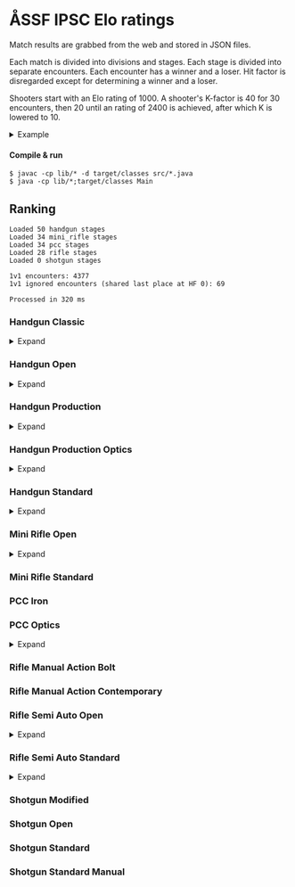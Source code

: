 # ÅSSF IPSC Elo ratings

Match results are grabbed from the web and stored in JSON files.

Each match is divided into divisions and stages. Each stage is divided into separate encounters. Each encounter has a winner and a loser. Hit factor is disregarded except for determining a winner and a loser.

Shooters start with an Elo rating of 1000. A shooter's K-factor is 40 for 30 encounters, then 20 until an rating of 2400 is achieved, after which K is lowered to 10.

<details>
<summary>Example</summary>

Stage result with N=4 shooters:

1. Alfred
2. Björn
3. Calle
4. Daniel

This results in N-1 encounter per participant.

- Alfred won against Björn
- Alfred won against Calle
- Alfred won against Daniel
- Björn won against Calle
- Björn won against Daniel
- Calle won against Daniel

With regards to the scoring each encounter is counted as a match.
</details>

#### Compile & run
```
$ javac -cp lib/* -d target/classes src/*.java
$ java -cp lib/*;target/classes Main
```

## Ranking
```
Loaded 50 handgun stages
Loaded 34 mini_rifle stages
Loaded 34 pcc stages
Loaded 28 rifle stages
Loaded 0 shotgun stages

1v1 encounters: 4377
1v1 ignored encounters (shared last place at HF 0): 69

Processed in 320 ms
```

### Handgun Classic
<details>
<summary>Expand</summary>

1. **A. Svensson** (Elo rating of 1081 after 16 encounters)
1. **F. Andersson** (Elo rating of 919 after 16 encounters)
</details>

### Handgun Open
<details>
<summary>Expand</summary>

1. **T. Mörn** (Elo rating of 1068 after 4 encounters)
1. **T. Nordqvist** (Elo rating of 932 after 4 encounters)
</details>

### Handgun Production
<details>
<summary>Expand</summary>

1. **J. Lindholm** (Elo rating of 1473 after 84 encounters)
1. **E. Pettersson** (Elo rating of 1342 after 132 encounters)
1. **J. Lindén** (Elo rating of 1338 after 62 encounters)
1. **N. Granlund** (Elo rating of 1281 after 28 encounters)
1. **T. Nordqvist** (Elo rating of 1253 after 49 encounters)
1. **G. Mörn** (Elo rating of 1153 after 143 encounters)
1. **J. Back** (Elo rating of 1143 after 84 encounters)
1. **P. Heimdahl** (Elo rating of 1139 after 223 encounters)
1. **S. Welin** (Elo rating of 1058 after 132 encounters)
1. **A. Häger** (Elo rating of 1032 after 24 encounters)
1. **D. Källroos** (Elo rating of 1004 after 100 encounters)
1. **J. Fyrqvist** (Elo rating of 978 after 108 encounters)
1. **J. Welin** (Elo rating of 949 after 164 encounters)
1. **A. Norkvist** (Elo rating of 909 after 48 encounters)
1. **T. Mörn** (Elo rating of 907 after 84 encounters)
1. **L. Pettersson** (Elo rating of 906 after 84 encounters)
1. **N. Häggblom** (Elo rating of 894 after 103 encounters)
1. **F. Andersson** (Elo rating of 892 after 12 encounters)
1. **A. Svensson** (Elo rating of 885 after 25 encounters)
1. **D. Gustafsson** (Elo rating of 882 after 6 encounters)
1. **M. Stenroos** (Elo rating of 815 after 16 encounters)
1. **F. Degerth** (Elo rating of 794 after 48 encounters)
1. **P. Sundblom** (Elo rating of 780 after 84 encounters)
1. **T. Stjernlöf** (Elo rating of 759 after 24 encounters)
1. **P. Jansson** (Elo rating of 721 after 121 encounters)
1. **S. Stenroos** (Elo rating of 718 after 84 encounters)
1. **L. Heinola** (Elo rating of 691 after 48 encounters)
1. **M. Nilsson** (Elo rating of 670 after 24 encounters)
1. **D. Back** (Elo rating of 661 after 84 encounters)
</details>

### Handgun Production Optics
<details>
<summary>Expand</summary>

1. **T. Bonn** (Elo rating of 1237 after 54 encounters)
1. **J. Lindholm** (Elo rating of 1181 after 26 encounters)
1. **E. Pettersson** (Elo rating of 1101 after 24 encounters)
1. **S. Welin** (Elo rating of 958 after 34 encounters)
1. **J. Back** (Elo rating of 955 after 38 encounters)
1. **T. Dahlman** (Elo rating of 904 after 8 encounters)
1. **D. Back** (Elo rating of 811 after 61 encounters)
1. **N. Öberg** (Elo rating of 785 after 23 encounters)
</details>

### Handgun Standard
<details>
<summary>Expand</summary>

1. **D. Källroos** (Elo rating of 1253 after 38 encounters)
1. **J. Lindén** (Elo rating of 1213 after 38 encounters)
1. **T. Bonn** (Elo rating of 1187 after 8 encounters)
1. **T. Mörn** (Elo rating of 1186 after 127 encounters)
1. **P. Heimdahl** (Elo rating of 1169 after 92 encounters)
1. **N. Öberg** (Elo rating of 1137 after 24 encounters)
1. **A. Norkvist** (Elo rating of 1088 after 11 encounters)
1. **S. Stenroos** (Elo rating of 1049 after 124 encounters)
1. **L. Pettersson** (Elo rating of 994 after 54 encounters)
1. **T. Berlin** (Elo rating of 988 after 12 encounters)
1. **A. Rothberg** (Elo rating of 985 after 41 encounters)
1. **D. Eklund** (Elo rating of 967 after 36 encounters)
1. **G. Mörn** (Elo rating of 947 after 95 encounters)
1. **J. Welin** (Elo rating of 926 after 54 encounters)
1. **T. Nordqvist** (Elo rating of 908 after 100 encounters)
1. **R. Eriksson** (Elo rating of 859 after 24 encounters)
1. **L. Heinola** (Elo rating of 771 after 76 encounters)
1. **P. Sundblom** (Elo rating of 744 after 54 encounters)
1. **B. Granlund** (Elo rating of 735 after 54 encounters)
1. **P. Jansson** (Elo rating of 727 after 32 encounters)
</details>

### Mini Rifle Open
<details>
<summary>Expand</summary>

1. **J. Lindén** (Elo rating of 1273 after 154 encounters)
1. **S. Welin** (Elo rating of 1227 after 99 encounters)
1. **T. Mörn** (Elo rating of 1199 after 191 encounters)
1. **A. Svensson** (Elo rating of 1162 after 163 encounters)
1. **N. Granlund** (Elo rating of 1122 after 9 encounters)
1. **D. Gustafsson** (Elo rating of 1081 after 40 encounters)
1. **F. Andersson** (Elo rating of 1057 after 149 encounters)
1. **P. Sundblom** (Elo rating of 1025 after 40 encounters)
1. **P. Heimdahl** (Elo rating of 1009 after 54 encounters)
1. **J. Welin** (Elo rating of 1006 after 174 encounters)
1. **J. Djupsund** (Elo rating of 984 after 40 encounters)
1. **D. Back** (Elo rating of 977 after 72 encounters)
1. **T. Dahlman** (Elo rating of 923 after 56 encounters)
1. **J. Fyrqvist** (Elo rating of 848 after 37 encounters)
1. **L. Heinola** (Elo rating of 774 after 54 encounters)
1. **D. Dahlblom** (Elo rating of 760 after 37 encounters)
1. **A. Norkvist** (Elo rating of 753 after 54 encounters)
1. **D. Gustafson** (Elo rating of 745 after 70 encounters)
1. **B. Granlund** (Elo rating of 622 after 109 encounters)
</details>

### Mini Rifle Standard
### PCC Iron
### PCC Optics
<details>
<summary>Expand</summary>

1. **J. Lindén** (Elo rating of 1301 after 37 encounters)
1. **T. Bonn** (Elo rating of 1266 after 33 encounters)
1. **G. Mörn** (Elo rating of 1231 after 142 encounters)
1. **E. Pettersson** (Elo rating of 1164 after 15 encounters)
1. **D. Källroos** (Elo rating of 1161 after 28 encounters)
1. **T. Mörn** (Elo rating of 1131 after 117 encounters)
1. **J. Lindblom** (Elo rating of 1021 after 6 encounters)
1. **S. Welin** (Elo rating of 972 after 42 encounters)
1. **N. Öberg** (Elo rating of 932 after 70 encounters)
1. **P. Heimdahl** (Elo rating of 920 after 112 encounters)
1. **F. Andersson** (Elo rating of 907 after 76 encounters)
1. **A. Norkvist** (Elo rating of 858 after 42 encounters)
1. **P. Jansson** (Elo rating of 818 after 24 encounters)
1. **L. Heinola** (Elo rating of 814 after 88 encounters)
1. **A. Svensson** (Elo rating of 775 after 52 encounters)
1. **B. Gustafsson** (Elo rating of 761 after 42 encounters)
1. **N. Häggblom** (Elo rating of 704 after 24 encounters)
</details>

### Rifle Manual Action Bolt
### Rifle Manual Action Contemporary
### Rifle Semi Auto Open
<details>
<summary>Expand</summary>

1. **S. Welin** (Elo rating of 1371 after 152 encounters)
1. **T. Mörn** (Elo rating of 1368 after 206 encounters)
1. **J. Lindholm** (Elo rating of 1238 after 28 encounters)
1. **S. Stenroos** (Elo rating of 1177 after 51 encounters)
1. **N. Öberg** (Elo rating of 1152 after 144 encounters)
1. **A. Häger** (Elo rating of 1129 after 86 encounters)
1. **P. Heimdahl** (Elo rating of 1069 after 132 encounters)
1. **G. Mörn** (Elo rating of 1031 after 71 encounters)
1. **T. Bonn** (Elo rating of 1029 after 24 encounters)
1. **J. Welin** (Elo rating of 1011 after 206 encounters)
1. **J. Lindén** (Elo rating of 999 after 155 encounters)
1. **J. Back** (Elo rating of 988 after 126 encounters)
1. **A. Svensson** (Elo rating of 955 after 30 encounters)
1. **D. Back** (Elo rating of 953 after 85 encounters)
1. **J. Fyrqvist** (Elo rating of 951 after 89 encounters)
1. **A. Norkvist** (Elo rating of 909 after 81 encounters)
1. **N. Häggblom** (Elo rating of 860 after 86 encounters)
1. **J. Grönqvist** (Elo rating of 852 after 177 encounters)
1. **G. Gottberg** (Elo rating of 796 after 28 encounters)
1. **B. Granlund** (Elo rating of 795 after 105 encounters)
1. **N. Granlund** (Elo rating of 795 after 22 encounters)
1. **P. Jansson** (Elo rating of 726 after 149 encounters)
1. **F. Andersson** (Elo rating of 682 after 97 encounters)
1. **P. Sundblom** (Elo rating of 656 after 130 encounters)
</details>

### Rifle Semi Auto Standard
<details>
<summary>Expand</summary>

1. **S. Cederberg** (Elo rating of 1150 after 34 encounters)
1. **P. Heimdahl** (Elo rating of 1007 after 29 encounters)
1. **J. Lindén** (Elo rating of 1001 after 23 encounters)
1. **D. Gustafson** (Elo rating of 996 after 6 encounters)
1. **L. Heinola** (Elo rating of 975 after 4 encounters)
1. **S. Stenroos** (Elo rating of 849 after 16 encounters)
</details>

### Shotgun Modified
### Shotgun Open
### Shotgun Standard
### Shotgun Standard Manual